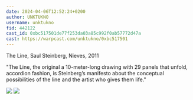 ```yaml
---
date: 2024-04-06T12:52:24+0200
author: UNKTUKNO
username: unktukno
fid: 442122
cast_id: 0xbc517501de77f253da03a85c992f0ab57772d47a
cast: https://warpcast.com/unktukno/0xbc517501
---
```

The Line, Saul Steinberg, Nieves, 2011  
  
"The Line, the original a 10-meter-long drawing with 29 panels that unfold, accordion fashion, is Steinberg’s manifesto about the conceptual possibilities of the line and the artist who gives them life."  

![](https://imagedelivery.net/BXluQx4ige9GuW0Ia56BHw/9a2bc063-969e-47f2-616c-210139bbe000/original)
![](https://imagedelivery.net/BXluQx4ige9GuW0Ia56BHw/c15451b8-06d0-48d8-a769-7fcabe427800/original)